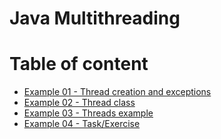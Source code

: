 # Java Multithreading

# Table of content

* [Example 01 - Thread creation and exceptions](examples/src/main/java/pl/mikbac/threads/Example01/ThreadSampleExample.java)
* [Example 02 - Thread class](examples%2Fsrc%2Fmain%2Fjava%2Fpl%2Fmikbac%2Fthreads%2FExample02%2FMain.java)
* [Example 03 - Threads example](examples%2Fsrc%2Fmain%2Fjava%2Fpl%2Fmikbac%2Fthreads%2FExample03%2FMain.java)
* [Example 04 - Task/Exercise](examples%2Fsrc%2Fmain%2Fjava%2Fpl%2Fmikbac%2Fthreads%2FExample04Task%2FMultiExecutor.java)
